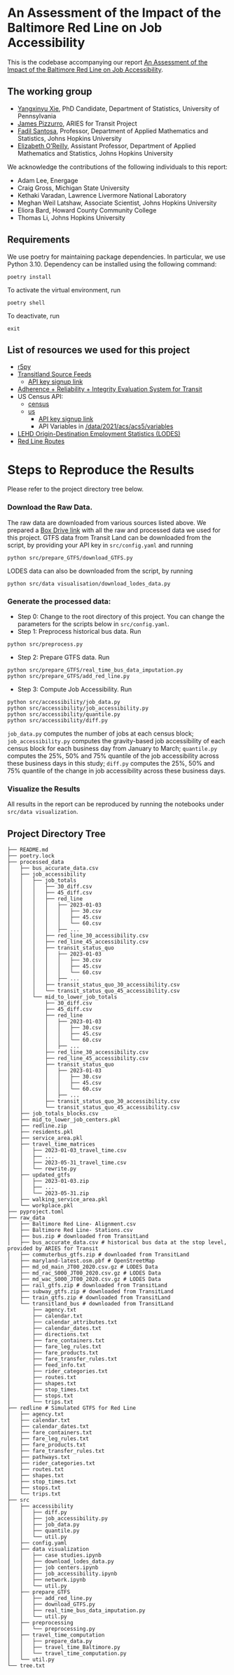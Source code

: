 # An Assessment of the Impact of the Baltimore Red Line on Job Accessibility

This is the codebase accompanying our report [An Assessment of the Impact of the Baltimore Red Line on Job Accessibility](https://engineering.jhu.edu/news/report-red-line-will-increase-job-access-in-baltimore/?utm_campaign=wse_social&utm_medium=social&utm_source=linkedin).

## The working group
- [Yangxinyu Xie](https://xieyangxinyu.github.io), PhD Candidate, Department of Statistics, University of Pennsylvania
- [James Pizzurro](https://aries.dcmetrohero.com/faq#about), ARIES for Transit Project
- [Fadil Santosa](https://snfagora.jhu.edu/person/fadil-santosa/), Professor, Department of Applied Mathematics and Statistics, Johns Hopkins University
- [Elizabeth O’Reilly](https://sites.google.com/view/eliza-oreilly/home), Assistant Professor, Department of Applied Mathematics and Statistics, Johns Hopkins University 

We acknowledge the contributions of the following individuals to this report:
- Adam Lee, Energage
- Craig Gross, Michigan State University
- Kethaki Varadan, Lawrence Livermore National Laboratory
- Meghan Weil Latshaw, Associate Scientist, Johns Hopkins University
- Eliora Bard, Howard County Community College
- Thomas Li, Johns Hopkins University


## Requirements

We use poetry for maintaining package dependencies. In particular, we use Python 3.10. Dependency can be installed using the following command:
```
poetry install
```

To activate the virtual environment, run
```
poetry shell
```

To deactivate, run
```
exit
```

## List of resources we used for this project
- [r5py](https://r5py.readthedocs.io/en/stable/)
- [Transitland Source Feeds](https://www.transit.land/feeds)
     - [API key signup link](https://app.interline.io/products/tlv2_api/orders/new)
- [Adherence + Reliability + Integrity Evaluation System for Transit](https://aries.dcmetrohero.com)
- US Census API:
     - [census](https://pypi.org/project/census/)
     - [us](https://pypi.org/project/us/)
          - [API key signup link](https://api.census.gov/data/key_signup.html)
          - API Variables in [/data/2021/acs/acs5/variables](https://api.census.gov/data/2021/acs/acs5/variables.html)
- [LEHD Origin-Destination Employment Statistics (LODES)](https://lehd.ces.census.gov/data/)
- [Red Line Routes](https://www.google.com/maps/d/viewer?mid=1-nQTrR-62ggDsL5BaeBK20_X8wA&hl=en_US)

# Steps to Reproduce the Results

Please refer to the project directory tree below.

### Download the Raw Data.
The raw data are downloaded from various sources listed above. We prepared a [Box Drive link](https://upenn.box.com/s/08a0r28gho4ahxfoxmatqsjnz1tyg303) with all the raw and processed data we used for this project. GTFS data from Transit Land can be downloaded from the script, by providing your API key in `src/config.yaml` and running 
```
python src/prepare_GTFS/download_GTFS.py
```
LODES data can also be downloaded from the script, by running 
```
python src/data visualisation/download_lodes_data.py
```
### Generate the processed data:
- Step 0: Change to the root directory of this project. You can change the parameters for the scripts below in `src/config.yaml`.
- Step 1: Preprocess historical bus data. Run
```
python src/preprocess.py
```
- Step 2: Prepare GTFS data. Run 
```
python src/prepare_GTFS/real_time_bus_data_imputation.py
python src/prepare_GTFS/add_red_line.py
```
- Step 3: Compute Job Accessibility. Run
```
python src/accessibility/job_data.py
python src/accessibility/job_accessibility.py
python src/accessibility/quantile.py
python src/accessibility/diff.py
```
`job_data.py` computes the number of jobs at each census block; `job_accessibility.py` computes the gravity-based job accessibility of each census block for each business day from January to March; `quantile.py` computes the 25%, 50% and 75% quantile of the job accessibility across these business days in this study; `diff.py` computes the 25%, 50% and 75% quantile of the change in job accessibility across these business days.

### Visualize the Results

All results in the report can be reproduced by running the notebooks under `src/data visualization`.


## Project Directory Tree

```
├── README.md
├── poetry.lock
├── processed_data
│   ├── bus_accurate_data.csv
│   ├── job_accessibility
│   │   ├── job_totals
│   │   │   ├── 30_diff.csv
│   │   │   ├── 45_diff.csv
│   │   │   ├── red_line
│   │   │   │   ├── 2023-01-03
│   │   │   │   │   ├── 30.csv
│   │   │   │   │   ├── 45.csv
│   │   │   │   │   └── 60.csv
│   │   │   │   ├── ...
│   │   │   ├── red_line_30_accessibility.csv
│   │   │   ├── red_line_45_accessibility.csv
│   │   │   ├── transit_status_quo
│   │   │   │   ├── 2023-01-03
│   │   │   │   │   ├── 30.csv
│   │   │   │   │   ├── 45.csv
│   │   │   │   │   └── 60.csv
│   │   │   │   ├── ...
│   │   │   ├── transit_status_quo_30_accessibility.csv
│   │   │   └── transit_status_quo_45_accessibility.csv
│   │   └── mid_to_lower_job_totals
│   │       ├── 30_diff.csv
│   │       ├── 45_diff.csv
│   │       ├── red_line
│   │       │   ├── 2023-01-03
│   │       │   │   ├── 30.csv
│   │       │   │   ├── 45.csv
│   │       │   │   └── 60.csv
│   │       │   ├── ...
│   │       ├── red_line_30_accessibility.csv
│   │       ├── red_line_45_accessibility.csv
│   │       ├── transit_status_quo
│   │       │   ├── 2023-01-03
│   │       │   │   ├── 30.csv
│   │       │   │   ├── 45.csv
│   │       │   │   └── 60.csv
│   │       │   ├── ...
│   │       ├── transit_status_quo_30_accessibility.csv
│   │       └── transit_status_quo_45_accessibility.csv
│   ├── job_totals_blocks.csv
│   ├── mid_to_lower_job_centers.pkl
│   ├── redline.zip
│   ├── residents.pkl
│   ├── service_area.pkl
│   ├── travel_time_matrices
│   │   ├── 2023-01-03_travel_time.csv
│   │   ├── ...
│   │   ├── 2023-05-31_travel_time.csv
│   │   └── rewrite.py
│   ├── updated_gtfs
│   │   ├── 2023-01-03.zip
│   │   ├── ...
│   │   └── 2023-05-31.zip
│   ├── walking_service_area.pkl
│   └── workplace.pkl
├── pyproject.toml
├── raw_data
│   ├── Baltimore Red Line- Alignment.csv
│   ├── Baltimore Red Line- Stations.csv
│   ├── bus.zip # downloaded from TransitLand
│   ├── bus_accurate_data.csv # historical bus data at the stop level, provided by ARIES for Transit
│   ├── commuterbus_gtfs.zip # downloaded from TransitLand
│   ├── maryland-latest.osm.pbf # OpenStreetMap
│   ├── md_od_main_JT00_2020.csv.gz # LODES Data
│   ├── md_rac_S000_JT00_2020.csv.gz # LODES Data
│   ├── md_wac_S000_JT00_2020.csv.gz # LODES Data
│   ├── rail_gtfs.zip # downloaded from TransitLand
│   ├── subway_gtfs.zip # downloaded from TransitLand
│   ├── train_gtfs.zip # downloaded from TransitLand
│   └── transitland_bus # downloaded from TransitLand
│       ├── agency.txt
│       ├── calendar.txt
│       ├── calendar_attributes.txt
│       ├── calendar_dates.txt
│       ├── directions.txt
│       ├── fare_containers.txt
│       ├── fare_leg_rules.txt
│       ├── fare_products.txt
│       ├── fare_transfer_rules.txt
│       ├── feed_info.txt
│       ├── rider_categories.txt
│       ├── routes.txt
│       ├── shapes.txt
│       ├── stop_times.txt
│       ├── stops.txt
│       └── trips.txt
├── redline # Simulated GTFS for Red Line
│   ├── agency.txt
│   ├── calendar.txt
│   ├── calendar_dates.txt
│   ├── fare_containers.txt
│   ├── fare_leg_rules.txt
│   ├── fare_products.txt
│   ├── fare_transfer_rules.txt
│   ├── pathways.txt
│   ├── rider_categories.txt
│   ├── routes.txt
│   ├── shapes.txt
│   ├── stop_times.txt
│   ├── stops.txt
│   └── trips.txt
├── src
│   ├── accessibility
│   │   ├── diff.py
│   │   ├── job_accessibility.py
│   │   ├── job_data.py
│   │   ├── quantile.py
│   │   └── util.py
│   ├── config.yaml
│   ├── data visualization
│   │   ├── case studies.ipynb
│   │   ├── download_lodes_data.py
│   │   ├── job centers.ipynb
│   │   ├── job_accessibility.ipynb
│   │   ├── network.ipynb
│   │   └── util.py
│   ├── prepare_GTFS
│   │   ├── add_red_line.py
│   │   ├── download_GTFS.py
│   │   ├── real_time_bus_data_imputation.py
│   │   └── util.py
│   ├── preprocessing
│   │   └── preprocessing.py
│   ├── travel_time_computation
│   │   ├── prepare_data.py
│   │   ├── travel_time_Baltimore.py
│   │   └── travel_time_computation.py
│   └── util.py
└── tree.txt
```
